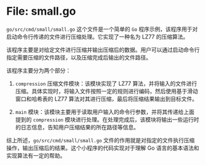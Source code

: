 # File: small.go

`go/src/cmd/small/small.go` 这个文件是一个简单的 `Go` 程序示例，该程序用于对启动命令行传递的文件进行压缩处理。它实现了一种名为 LZ77 的压缩算法。

该程序主要是对给定文件进行压缩并输出压缩后的数据。用户可以通过启动命令行指定需要压缩的文件路径，以及压缩完成后输出的文件路径。

该程序主要分为两个部分：

1. `compression` 压缩文件模块：该模块实现了 LZ77 算法，并将输入的文件进行压缩。具体实现时，将输入文件按照一定的规则进行编码，然后使用基于滑动窗口和哈希表的 LZ77 算法对其进行压缩，最后将压缩结果输出到目标文件。

2. `main` 模块：该模块主要用于读取用户输入的命令行参数，并将其传递给上面提到的 `compression` 模块进行处理。在处理完成后，该模块将输出一些运行时的日志信息，告知用户压缩结果的所在路径等信息。

综上所述，`go/src/cmd/small/small.go` 文件的作用就是对指定的文件执行压缩操作，输出压缩后的结果。这个小程序的代码实现对于理解 Go 语言的基本语法和实现算法有一定的帮助。

